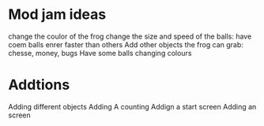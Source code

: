 # Mod jam ideas

change the coulor of the frog
change the size and speed of the balls: have coem balls enrer faster than others
Add other objects the frog can grab: chesse, money, bugs
Have some balls changing colours

# Addtions

Adding different objects
Adding A counting
Addign a start screen
Adding an screen
